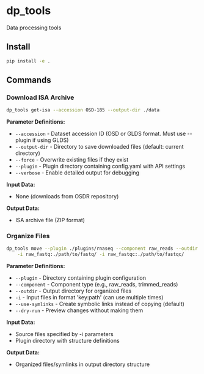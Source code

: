 # dp_tools

Data processing tools

## Install

```bash
pip install -e .
```

## Commands

### Download ISA Archive

```bash
dp_tools get-isa --accession OSD-185 --output-dir ./data
```

**Parameter Definitions:**
- `--accession` - Dataset accession ID (OSD or GLDS format. Must use --plugin if using GLDS)
- `--output-dir` - Directory to save downloaded files (default: current directory)
- `--force` - Overwrite existing files if they exist
- `--plugin` - Plugin directory containing config.yaml with API settings
- `--verbose` - Enable detailed output for debugging

**Input Data:**
- None (downloads from OSDR repository)

**Output Data:**
- ISA archive file (ZIP format)

### Organize Files

```bash
dp_tools move --plugin ./plugins/rnaseq --component raw_reads --outdir ./results \
    -i raw_fastq:./path/to/fastq/ -i raw_fastqc:./path/to/fastqc/
```

**Parameter Definitions:**
- `--plugin` - Directory containing plugin configuration
- `--component` - Component type (e.g., raw_reads, trimmed_reads)
- `--outdir` - Output directory for organized files
- `-i` - Input files in format 'key:path' (can use multiple times)
- `--use-symlinks` - Create symbolic links instead of copying (default)
- `--dry-run` - Preview changes without making them

**Input Data:**
- Source files specified by -i parameters
- Plugin directory with structure definitions

**Output Data:**
- Organized files/symlinks in output directory structure